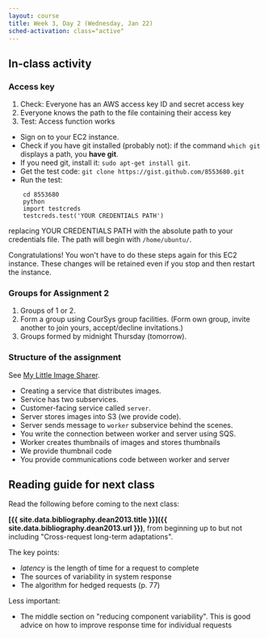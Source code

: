 ```yaml
---
layout: course
title: Week 3, Day 2 (Wednesday, Jan 22)
sched-activation: class="active"
---
```

## In-class activity

### Access key

1. Check: Everyone has an AWS access key ID and secret access key
2. Everyone knows the path to the file containing their access key
3. Test: Access function works

  * Sign on to your EC2 instance.
  * Check if you have git installed (probably not): if the command `which git` displays a path, you **have git**.
  * If you need git, install it: `sudo apt-get install git`.
  * Get the test code: `git clone https://gist.github.com/8553680.git`
  * Run the test:
<pre><code>    cd 8553680
    python
    import testcreds
    testcreds.test('YOUR CREDENTIALS PATH') 
</code></pre>

replacing YOUR CREDENTIALS PATH with the absolute path to your credentials file. The path will begin with `/home/ubuntu/`.

Congratulations! You won't have to do these steps again for this EC2
instance. These changes will be retained even if you stop and then restart
the instance.

### Groups for Assignment 2

1. Groups of 1 or 2.
2. Form a group using CourSys group facilities. (Form own group, invite another to join yours, accept/decline invitations.)
3. Groups formed by midnight Thursday (tomorrow).

### Structure of the assignment


See [My Little Image Sharer](a2.html).

* Creating a service that distributes images.
* Service has two subservices.
* Customer-facing service called `server`.
* Server stores images into S3 (we provide code).
* Server sends message to `worker` subservice behind the scenes.
* You write the connection between worker and server using SQS.
* Worker creates thumbnails of images and stores thumbnails
* We provide thumbnail code
* You provide communications code between worker and server

## Reading guide for next class

Read the following before coming to the next class:

**[{{ site.data.bibliography.dean2013.title }}]({{ site.data.bibliography.dean2013.url }})**,
from beginning up to but not including "Cross-request long-term adaptations".

The key points:

* _latency_ is the length of time for a request to complete
* The sources of variability in system response
* The algorithm for hedged requests (p.&nbsp;77)

Less important:

* The middle section on "reducing component variability". This is good
  advice on how to improve response time for individual requests

